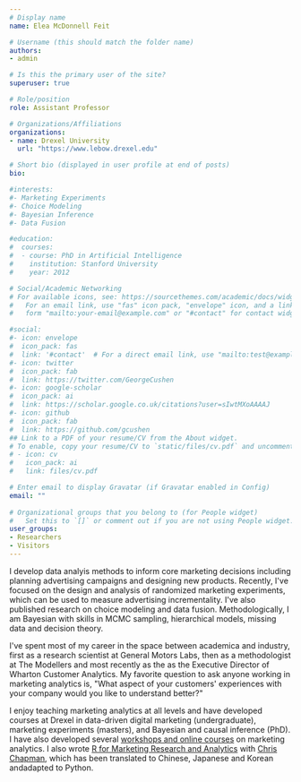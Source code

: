 ```yaml
---
# Display name
name: Elea McDonnell Feit

# Username (this should match the folder name)
authors:
- admin

# Is this the primary user of the site?
superuser: true

# Role/position
role: Assistant Professor

# Organizations/Affiliations
organizations:
- name: Drexel University
  url: "https://www.lebow.drexel.edu"

# Short bio (displayed in user profile at end of posts)
bio: 

#interests:
#- Marketing Experiments
#- Choice Modeling
#- Bayesian Inference
#- Data Fusion

#education:
#  courses:
#  - course: PhD in Artificial Intelligence
#    institution: Stanford University
#    year: 2012

# Social/Academic Networking
# For available icons, see: https://sourcethemes.com/academic/docs/widgets/#icons
#   For an email link, use "fas" icon pack, "envelope" icon, and a link in the
#   form "mailto:your-email@example.com" or "#contact" for contact widget.

#social:
#- icon: envelope
#  icon_pack: fas
#  link: '#contact'  # For a direct email link, use "mailto:test@example.org".
#- icon: twitter
#  icon_pack: fab
#  link: https://twitter.com/GeorgeCushen
#- icon: google-scholar
#  icon_pack: ai
#  link: https://scholar.google.co.uk/citations?user=sIwtMXoAAAAJ
#- icon: github
#  icon_pack: fab
#  link: https://github.com/gcushen
## Link to a PDF of your resume/CV from the About widget.
# To enable, copy your resume/CV to `static/files/cv.pdf` and uncomment the lines below.  
# - icon: cv
#   icon_pack: ai
#   link: files/cv.pdf

# Enter email to display Gravatar (if Gravatar enabled in Config)
email: ""
  
# Organizational groups that you belong to (for People widget)
#   Set this to `[]` or comment out if you are not using People widget.  
user_groups:
- Researchers
- Visitors
---
```


I develop data analyis methods to inform core marketing decisions including planning advertising campaigns and designing new products. Recently, I've focused on the design and analysis of randomized marketing experiments, which can be used to measure advertising incrementality. I've also published research on choice modeling and data fusion. Methodologically, I am Bayesian with skills in MCMC sampling, hierarchical models, missing data and decision theory.  

I've spent most of my career in the space between academica and industry, first as a research scientist at General Motors Labs, then as a methodologist at The Modellers and most recently as the as the Executive Director of Wharton Customer Analytics. My favorite question to ask anyone working in marketing analytics is, "What aspect of your customers' experiences with your company would you like to understand better?"

I enjoy teaching marketing analytics at all levels and have developed courses at Drexel in data-driven digital marketing (undergraduate), marketing experiments (masters), and Bayesian and causal inference (PhD). I have also developed several [workshops and online courses](/teaching) on marketing analytics. I also wrote [R for Marketing Research and Analytics](http://r-marketing.r-forge.r-project.org/) with [Chris Chapman](https://research.google/people/ChrisChapman/), which has been translated to Chinese, Japanese and Korean andadapted to Python. 
